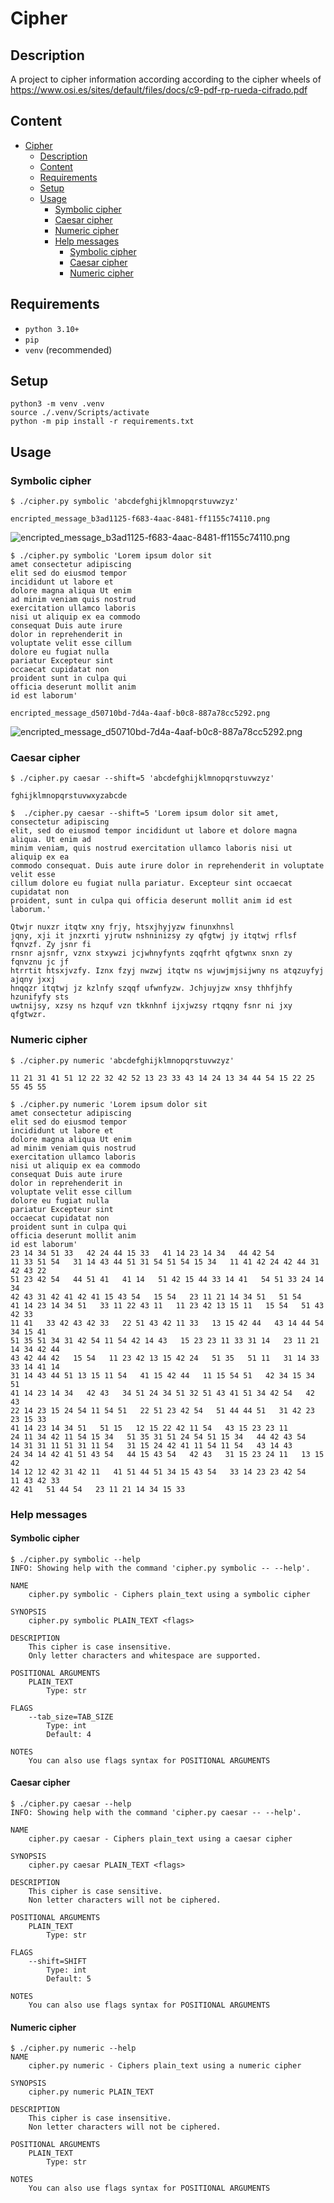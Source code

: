 # Cipher

## Description

A project to cipher information according according to the cipher wheels of
<https://www.osi.es/sites/default/files/docs/c9-pdf-rp-rueda-cifrado.pdf>

## Content

- [Cipher](#cipher)
  - [Description](#description)
  - [Content](#content)
  - [Requirements](#requirements)
  - [Setup](#setup)
  - [Usage](#usage)
    - [Symbolic cipher](#symbolic-cipher)
    - [Caesar cipher](#caesar-cipher)
    - [Numeric cipher](#numeric-cipher)
    - [Help messages](#help-messages)
      - [Symbolic cipher](#symbolic-cipher-1)
      - [Caesar cipher](#caesar-cipher-1)
      - [Numeric cipher](#numeric-cipher-1)

## Requirements

- `python 3.10+`
- `pip`
- `venv` (recommended)

## Setup

```shell
python3 -m venv .venv
source ./.venv/Scripts/activate
python -m pip install -r requirements.txt
```

## Usage

### Symbolic cipher

```console
$ ./cipher.py symbolic 'abcdefghijklmnopqrstuvwzyz'

encripted_message_b3ad1125-f683-4aac-8481-ff1155c74110.png
```

![encripted_message_b3ad1125-f683-4aac-8481-ff1155c74110.png](sample/alphabet.png)

```console
$ ./cipher.py symbolic 'Lorem ipsum dolor sit
amet consectetur adipiscing
elit sed do eiusmod tempor
incididunt ut labore et
dolore magna aliqua Ut enim
ad minim veniam quis nostrud
exercitation ullamco laboris
nisi ut aliquip ex ea commodo
consequat Duis aute irure
dolor in reprehenderit in
voluptate velit esse cillum
dolore eu fugiat nulla
pariatur Excepteur sint
occaecat cupidatat non
proident sunt in culpa qui
officia deserunt mollit anim
id est laborum'

encripted_message_d50710bd-7d4a-4aaf-b0c8-887a78cc5292.png
```

![encripted_message_d50710bd-7d4a-4aaf-b0c8-887a78cc5292.png](sample/lorem_ipsum.png)

### Caesar cipher

```console
$ ./cipher.py caesar --shift=5 'abcdefghijklmnopqrstuvwzyz'

fghijklmnopqrstuvwxyzabcde
```

```console
$  ./cipher.py caesar --shift=5 'Lorem ipsum dolor sit amet, consectetur adipiscing
elit, sed do eiusmod tempor incididunt ut labore et dolore magna aliqua. Ut enim ad
minim veniam, quis nostrud exercitation ullamco laboris nisi ut aliquip ex ea
commodo consequat. Duis aute irure dolor in reprehenderit in voluptate velit esse
cillum dolore eu fugiat nulla pariatur. Excepteur sint occaecat cupidatat non
proident, sunt in culpa qui officia deserunt mollit anim id est laborum.'

Qtwjr nuxzr itqtw xny frjy, htsxjhyjyzw finunxhnsl
jqny, xji it jnzxrti yjrutw nshninizsy zy qfgtwj jy itqtwj rflsf fqnvzf. Zy jsnr fi
rnsnr ajsnfr, vznx stxywzi jcjwhnyfynts zqqfrht qfgtwnx snxn zy fqnvznu jc jf
htrrtit htsxjvzfy. Iznx fzyj nwzwj itqtw ns wjuwjmjsijwny ns atqzuyfyj ajqny jxxj
hnqqzr itqtwj jz kzlnfy szqqf ufwnfyzw. Jchjuyjzw xnsy thhfjhfy hzunifyfy sts
uwtnijsy, xzsy ns hzquf vzn tkknhnf ijxjwzsy rtqqny fsnr ni jxy qfgtwzr.
```

### Numeric cipher

```console
$ ./cipher.py numeric 'abcdefghijklmnopqrstuvwzyz'

11 21 31 41 51 12 22 32 42 52 13 23 33 43 14 24 13 34 44 54 15 22 25 55 45 55
```

```console
$ ./cipher.py numeric 'Lorem ipsum dolor sit
amet consectetur adipiscing
elit sed do eiusmod tempor
incididunt ut labore et
dolore magna aliqua Ut enim
ad minim veniam quis nostrud
exercitation ullamco laboris
nisi ut aliquip ex ea commodo
consequat Duis aute irure
dolor in reprehenderit in
voluptate velit esse cillum
dolore eu fugiat nulla
pariatur Excepteur sint
occaecat cupidatat non
proident sunt in culpa qui
officia deserunt mollit anim
id est laborum'
23 14 34 51 33   42 24 44 15 33   41 14 23 14 34   44 42 54
11 33 51 54   31 14 43 44 51 31 54 51 54 15 34   11 41 42 24 42 44 31 42 43 22
51 23 42 54   44 51 41   41 14   51 42 15 44 33 14 41   54 51 33 24 14 34
42 43 31 42 41 42 41 15 43 54   15 54   23 11 21 14 34 51   51 54
41 14 23 14 34 51   33 11 22 43 11   11 23 42 13 15 11   15 54   51 43 42 33
11 41   33 42 43 42 33   22 51 43 42 11 33   13 15 42 44   43 14 44 54 34 15 41
51 35 51 34 31 42 54 11 54 42 14 43   15 23 23 11 33 31 14   23 11 21 14 34 42 44
43 42 44 42   15 54   11 23 42 13 15 42 24   51 35   51 11   31 14 33 33 14 41 14
31 14 43 44 51 13 15 11 54   41 15 42 44   11 15 54 51   42 34 15 34 51
41 14 23 14 34   42 43   34 51 24 34 51 32 51 43 41 51 34 42 54   42 43
22 14 23 15 24 54 11 54 51   22 51 23 42 54   51 44 44 51   31 42 23 23 15 33
41 14 23 14 34 51   51 15   12 15 22 42 11 54   43 15 23 23 11
24 11 34 42 11 54 15 34   51 35 31 51 24 54 51 15 34   44 42 43 54
14 31 31 11 51 31 11 54   31 15 24 42 41 11 54 11 54   43 14 43
24 34 14 42 41 51 43 54   44 15 43 54   42 43   31 15 23 24 11   13 15 42
14 12 12 42 31 42 11   41 51 44 51 34 15 43 54   33 14 23 23 42 54   11 43 42 33
42 41   51 44 54   23 11 21 14 34 15 33
```

### Help messages

#### Symbolic cipher

```console
$ ./cipher.py symbolic --help
INFO: Showing help with the command 'cipher.py symbolic -- --help'.

NAME
    cipher.py symbolic - Ciphers plain_text using a symbolic cipher

SYNOPSIS
    cipher.py symbolic PLAIN_TEXT <flags>

DESCRIPTION
    This cipher is case insensitive.
    Only letter characters and whitespace are supported.

POSITIONAL ARGUMENTS
    PLAIN_TEXT
        Type: str

FLAGS
    --tab_size=TAB_SIZE
        Type: int
        Default: 4

NOTES
    You can also use flags syntax for POSITIONAL ARGUMENTS
```

#### Caesar cipher

```console
$ ./cipher.py caesar --help
INFO: Showing help with the command 'cipher.py caesar -- --help'.

NAME
    cipher.py caesar - Ciphers plain_text using a caesar cipher

SYNOPSIS
    cipher.py caesar PLAIN_TEXT <flags>

DESCRIPTION
    This cipher is case sensitive.
    Non letter characters will not be ciphered.

POSITIONAL ARGUMENTS
    PLAIN_TEXT
        Type: str

FLAGS
    --shift=SHIFT
        Type: int
        Default: 5

NOTES
    You can also use flags syntax for POSITIONAL ARGUMENTS
```

#### Numeric cipher

```console
$ ./cipher.py numeric --help
NAME
    cipher.py numeric - Ciphers plain_text using a numeric cipher

SYNOPSIS
    cipher.py numeric PLAIN_TEXT

DESCRIPTION
    This cipher is case insensitive.
    Non letter characters will not be ciphered.

POSITIONAL ARGUMENTS
    PLAIN_TEXT
        Type: str

NOTES
    You can also use flags syntax for POSITIONAL ARGUMENTS
```
